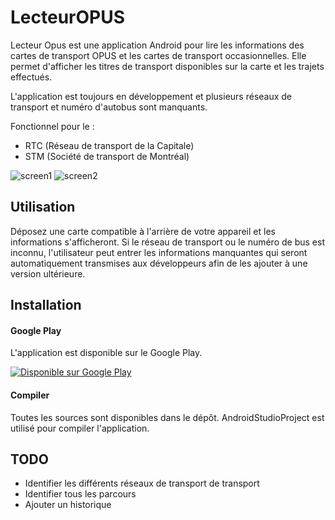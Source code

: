 # LecteurOPUS
Lecteur Opus est une application Android pour lire les informations des cartes de transport OPUS et les cartes de transport occasionnelles.
Elle permet d'afficher les titres de transport disponibles sur la carte et les trajets effectués. 

L'application est toujours en développement et plusieurs réseaux de transport et numéro d'autobus sont manquants.

Fonctionnel pour le :
* RTC (Réseau de transport de la Capitale)
* STM (Société de transport de Montréal)

![screen1](https://raw.githubusercontent.com/etiennedub/LecteurOPUS/master/image/screen1.png)
![screen2](https://raw.githubusercontent.com/etiennedub/LecteurOPUS/master/image/screen2.png)
## Utilisation
Déposez une carte compatible à l'arrière de votre appareil et les informations s'afficheront. 
Si le réseau de transport ou le numéro de bus est inconnu, l'utilisateur peut entrer les informations manquantes qui seront automatiquement transmises aux développeurs afin de les ajouter à une version ultérieure.

## Installation
#### Google Play 
L'application est disponible sur le Google Play.

<a href='https://play.google.com/store/apps/details?id=etienned.lecteuropus'><img alt='Disponible sur Google Play' src='https://play.google.com/intl/en_us/badges/images/generic/fr-ca_badge_web_generic.png'/></a>
#### Compiler
Toutes les sources sont disponibles dans le dépôt. AndroidStudioProject est utilisé pour compiler l'application.

## TODO

* Identifier les différents réseaux de transport de transport
* Identifier tous les parcours
* Ajouter un historique

